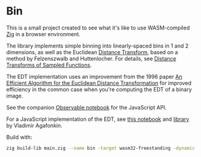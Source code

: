 # Bin

This is a small project created to see what it's like to use WASM-compiled [Zig](https://ziglang.org) in a browser environment. 

The library implements simple binning into linearly-spaced bins in 1 and 2 dimensions, as well as the Euclidean [Distance Transform](https://en.wikipedia.org/wiki/Distance_transform), based on a method by Felzenszwalb and Huttenlocher. For details, see [Distance Transforms of Sampled Functions](
http://people.cs.uchicago.edu).

The EDT implementation uses an improvement from the 1996 paper [An Efficient Algorithm for the Euclidean Distance Transformation](https://onlinelibrary.wiley.com/doi/abs/10.1002/scj.4690270702) for improved efficiency in the common case when you're computing the EDT of a binary image.

See the companion [Observable notebook](https://observablehq.com/@yurivish/bin) for the JavaScript API.

For a JavaScript implementation of the EDT, see [this notebook](https://observablehq.com/@mourner/fast-distance-transform) and [library](https://github.com/mapbox/tiny-sdf) by Vladimir Agafonkin.

Build with:

```sh
zig build-lib main.zig --name bin -target wasm32-freestanding -dynamic -OReleaseSafe
````

